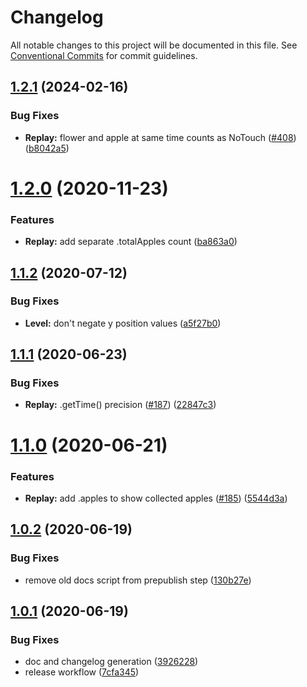 # Changelog

All notable changes to this project will be documented in this file. See
[Conventional Commits](https://conventionalcommits.org) for commit guidelines.

## [1.2.1](https://github.com/elmadev/elmajs/compare/v1.2.0...v1.2.1) (2024-02-16)


### Bug Fixes

* **Replay:** flower and apple at same time counts as NoTouch ([#408](https://github.com/elmadev/elmajs/issues/408)) ([b8042a5](https://github.com/elmadev/elmajs/commit/b8042a5094c4ce4b8d01371ad31689b65e777553))

# [1.2.0](https://github.com/elmadev/elmajs/compare/v1.1.2...v1.2.0) (2020-11-23)


### Features

* **Replay:** add separate .totalApples count ([ba863a0](https://github.com/elmadev/elmajs/commit/ba863a017448f2063b7049478af780fc4d5c8f9a))

## [1.1.2](https://github.com/elmadev/elmajs/compare/v1.1.1...v1.1.2) (2020-07-12)


### Bug Fixes

* **Level:** don't negate y position values ([a5f27b0](https://github.com/elmadev/elmajs/commit/a5f27b06713162c8323ee84ec35f1c9472ac9bfd))

## [1.1.1](https://github.com/elmadev/elmajs/compare/v1.1.0...v1.1.1) (2020-06-23)


### Bug Fixes

* **Replay:** .getTime() precision ([#187](https://github.com/elmadev/elmajs/issues/187)) ([22847c3](https://github.com/elmadev/elmajs/commit/22847c31894782127e1d12adb99d6a8c475a1a8a))

# [1.1.0](https://github.com/elmadev/elmajs/compare/v1.0.2...v1.1.0) (2020-06-21)


### Features

* **Replay:** add .apples to show collected apples ([#185](https://github.com/elmadev/elmajs/issues/185)) ([5544d3a](https://github.com/elmadev/elmajs/commit/5544d3af3493763f3d9e4dbbb94d893130248886))

## [1.0.2](https://github.com/elmadev/elmajs/compare/v1.0.1...v1.0.2) (2020-06-19)


### Bug Fixes

* remove old docs script from prepublish step ([130b27e](https://github.com/elmadev/elmajs/commit/130b27e5c535abfbfc86841204a9bc449e07b437))

## [1.0.1](https://github.com/elmadev/elmajs/compare/v1.0.0...v1.0.1) (2020-06-19)


### Bug Fixes

* doc and changelog generation ([3926228](https://github.com/elmadev/elmajs/commit/392622853ce70a6759866b2a37fb364e247493de))
* release workflow ([7cfa345](https://github.com/elmadev/elmajs/commit/7cfa3455095a87dd9092ec36056ff75116650170))
